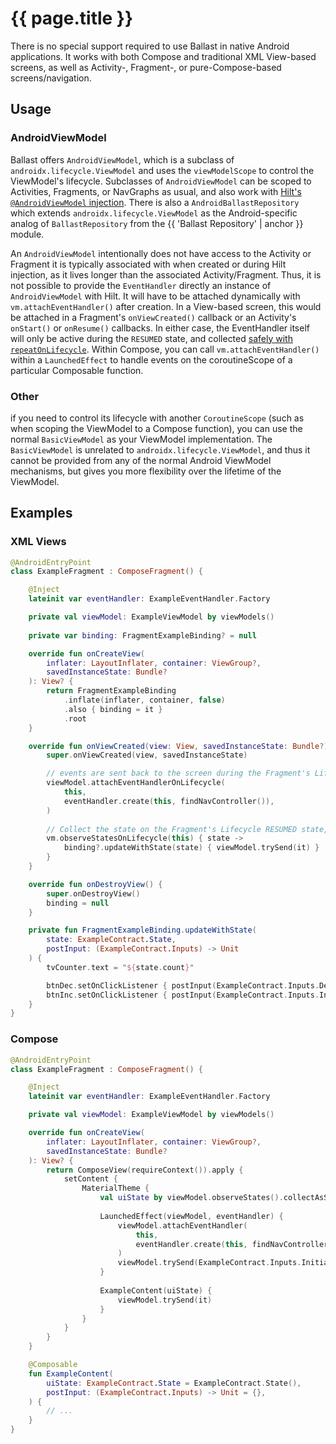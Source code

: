 ---
---

# {{ page.title }}

There is no special support required to use Ballast in native Android applications. It works with both Compose and 
traditional XML View-based screens, as well as Activity-, Fragment-, or pure-Compose-based screens/navigation.

## Usage

### AndroidViewModel

Ballast offers `AndroidViewModel`, which is a subclass of `androidx.lifecycle.ViewModel` and uses the
`viewModelScope` to control the ViewModel's lifecycle. Subclasses of `AndroidViewModel` can be scoped to Activities,
Fragments, or NavGraphs as usual, and also work with [Hilt's `@AndroidViewModel` injection][1]. There is also a
`AndroidBallastRepository` which extends `androidx.lifecycle.ViewModel` as the Android-specific analog of
`BallastRepository` from the {{ 'Ballast Repository' | anchor }} module.

An `AndroidViewModel` intentionally does not have access to the Activity or Fragment it is typically associated with 
when created or during Hilt injection, as it lives longer than the associated Activity/Fragment. Thus, it is not 
possible to provide the `EventHandler` directly an instance of `AndroidViewModel` with Hilt. It will have to be attached
dynamically with `vm.attachEventHandler()` after creation. In a View-based screen, this would be attached in a 
Fragment's `onViewCreated()` callback or an Activity's `onStart()` or `onResume()` callbacks. In either case, the 
EventHandler itself will only be active during the `RESUMED` state, and collected [safely with `repeatOnLifecycle`][2]. 
Within Compose, you can call `vm.attachEventHandler()` within a `LaunchedEffect` to handle events on the coroutineScope
of a particular Composable function.

### Other

if you need to control its lifecycle with another `CoroutineScope` (such as when scoping the ViewModel to a Compose 
function), you can use the normal `BasicViewModel` as your ViewModel implementation. The `BasicViewModel` is unrelated to 
`androidx.lifecycle.ViewModel`, and thus it cannot be provided from any of the normal Android ViewModel mechanisms, but
gives you more flexibility over the lifetime of the ViewModel.

## Examples

### XML Views

```kotlin
@AndroidEntryPoint
class ExampleFragment : ComposeFragment() {

    @Inject
    lateinit var eventHandler: ExampleEventHandler.Factory

    private val viewModel: ExampleViewModel by viewModels()
    
    private var binding: FragmentExampleBinding? = null

    override fun onCreateView(
        inflater: LayoutInflater, container: ViewGroup?,
        savedInstanceState: Bundle?
    ): View? {
        return FragmentExampleBinding
            .inflate(inflater, container, false)
            .also { binding = it }
            .root
    }

    override fun onViewCreated(view: View, savedInstanceState: Bundle?) {
        super.onViewCreated(view, savedInstanceState)

        // events are sent back to the screen during the Fragment's Lifecycle RESUMED state
        viewModel.attachEventHandlerOnLifecycle(
            this,
            eventHandler.create(this, findNavController()),
        )
        
        // Collect the state on the Fragment's Lifecycle RESUMED state, updating the entire UI with each change
        vm.observeStatesOnLifecycle(this) { state -> 
            binding?.updateWithState(state) { viewModel.trySend(it) } 
        }
    }

    override fun onDestroyView() {
        super.onDestroyView()
        binding = null
    }

    private fun FragmentExampleBinding.updateWithState(
        state: ExampleContract.State,
        postInput: (ExampleContract.Inputs) -> Unit
    ) {
        tvCounter.text = "${state.count}"

        btnDec.setOnClickListener { postInput(ExampleContract.Inputs.Decrement(1)) }
        btnInc.setOnClickListener { postInput(ExampleContract.Inputs.Increment(1)) }
    }
}
```

### Compose

```kotlin
@AndroidEntryPoint
class ExampleFragment : ComposeFragment() {

    @Inject
    lateinit var eventHandler: ExampleEventHandler.Factory

    private val viewModel: ExampleViewModel by viewModels()

    override fun onCreateView(
        inflater: LayoutInflater, container: ViewGroup?,
        savedInstanceState: Bundle?
    ): View? {
        return ComposeView(requireContext()).apply {
            setContent {
                MaterialTheme {
                    val uiState by viewModel.observeStates().collectAsState()
                    
                    LaunchedEffect(viewModel, eventHandler) {
                        viewModel.attachEventHandler(
                            this,
                            eventHandler.create(this, findNavController())
                        )
                        viewModel.trySend(ExampleContract.Inputs.Initialize)
                    }
                    
                    ExampleContent(uiState) {
                        viewModel.trySend(it)
                    }
                }
            }
        }
    }

    @Composable
    fun ExampleContent(
        uiState: ExampleContract.State = ExampleContract.State(),
        postInput: (ExampleContract.Inputs) -> Unit = {},
    ) {
        // ...
    }
}
```



[1]: https://dagger.dev/hilt/view-model.html
[2]: https://developer.android.com/reference/kotlin/androidx/lifecycle/package-summary#(androidx.lifecycle.Lifecycle).repeatOnLifecycle(androidx.lifecycle.Lifecycle.State,kotlin.coroutines.SuspendFunction1)

